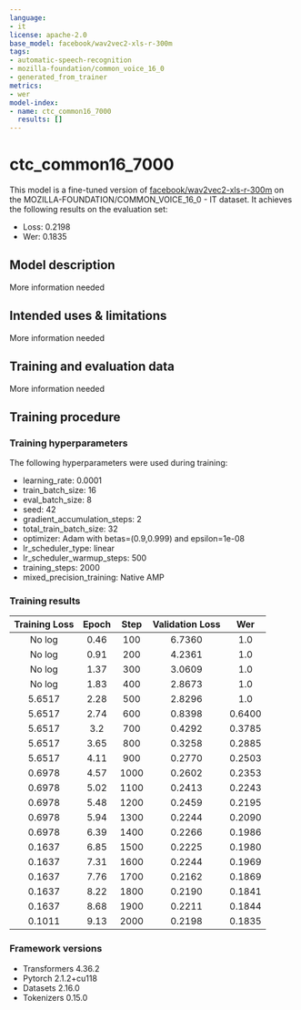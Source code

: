 ```yaml
---
language:
- it
license: apache-2.0
base_model: facebook/wav2vec2-xls-r-300m
tags:
- automatic-speech-recognition
- mozilla-foundation/common_voice_16_0
- generated_from_trainer
metrics:
- wer
model-index:
- name: ctc_common16_7000
  results: []
---
```


<!-- This model card has been generated automatically according to the information the Trainer had access to. You
should probably proofread and complete it, then remove this comment. -->

# ctc_common16_7000

This model is a fine-tuned version of [facebook/wav2vec2-xls-r-300m](https://huggingface.co/facebook/wav2vec2-xls-r-300m) on the MOZILLA-FOUNDATION/COMMON_VOICE_16_0 - IT dataset.
It achieves the following results on the evaluation set:
- Loss: 0.2198
- Wer: 0.1835

## Model description

More information needed

## Intended uses & limitations

More information needed

## Training and evaluation data

More information needed

## Training procedure

### Training hyperparameters

The following hyperparameters were used during training:
- learning_rate: 0.0001
- train_batch_size: 16
- eval_batch_size: 8
- seed: 42
- gradient_accumulation_steps: 2
- total_train_batch_size: 32
- optimizer: Adam with betas=(0.9,0.999) and epsilon=1e-08
- lr_scheduler_type: linear
- lr_scheduler_warmup_steps: 500
- training_steps: 2000
- mixed_precision_training: Native AMP

### Training results

| Training Loss | Epoch | Step | Validation Loss | Wer    |
|:-------------:|:-----:|:----:|:---------------:|:------:|
| No log        | 0.46  | 100  | 6.7360          | 1.0    |
| No log        | 0.91  | 200  | 4.2361          | 1.0    |
| No log        | 1.37  | 300  | 3.0609          | 1.0    |
| No log        | 1.83  | 400  | 2.8673          | 1.0    |
| 5.6517        | 2.28  | 500  | 2.8296          | 1.0    |
| 5.6517        | 2.74  | 600  | 0.8398          | 0.6400 |
| 5.6517        | 3.2   | 700  | 0.4292          | 0.3785 |
| 5.6517        | 3.65  | 800  | 0.3258          | 0.2885 |
| 5.6517        | 4.11  | 900  | 0.2770          | 0.2503 |
| 0.6978        | 4.57  | 1000 | 0.2602          | 0.2353 |
| 0.6978        | 5.02  | 1100 | 0.2413          | 0.2243 |
| 0.6978        | 5.48  | 1200 | 0.2459          | 0.2195 |
| 0.6978        | 5.94  | 1300 | 0.2244          | 0.2090 |
| 0.6978        | 6.39  | 1400 | 0.2266          | 0.1986 |
| 0.1637        | 6.85  | 1500 | 0.2225          | 0.1980 |
| 0.1637        | 7.31  | 1600 | 0.2244          | 0.1969 |
| 0.1637        | 7.76  | 1700 | 0.2162          | 0.1869 |
| 0.1637        | 8.22  | 1800 | 0.2190          | 0.1841 |
| 0.1637        | 8.68  | 1900 | 0.2211          | 0.1844 |
| 0.1011        | 9.13  | 2000 | 0.2198          | 0.1835 |


### Framework versions

- Transformers 4.36.2
- Pytorch 2.1.2+cu118
- Datasets 2.16.0
- Tokenizers 0.15.0
